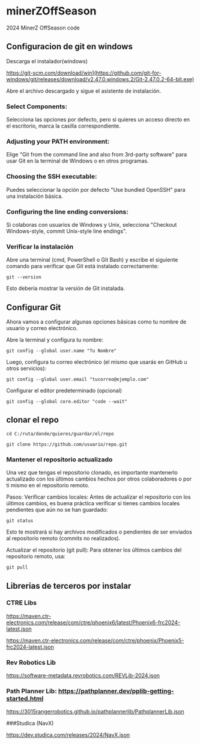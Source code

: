 # minerZOffSeason
2024 MinerZ OffSeason code


## Configuracion de git en windows

Descarga el instalador(windows)

https://git-scm.com/download/win](https://github.com/git-for-windows/git/releases/download/v2.47.0.windows.2/Git-2.47.0.2-64-bit.exe)

Abre el archivo descargado y sigue el asistente de instalación.
### Select Components: 
Selecciona las opciones por defecto, pero si quieres un acceso directo en el escritorio, marca la casilla correspondiente.
### Adjusting your PATH environment: 
Elige "Git from the command line and also from 3rd-party software" para usar Git en la terminal de Windows o en otros programas.
### Choosing the SSH executable: 
Puedes seleccionar la opción por defecto "Use bundled OpenSSH" para una instalación básica.
### Configuring the line ending conversions: 
Si colaboras con usuarios de Windows y Unix, selecciona "Checkout Windows-style, commit Unix-style line endings".
### Verificar la instalación
Abre una terminal (cmd, PowerShell o Git Bash) y escribe el siguiente comando para verificar que Git está instalado correctamente:
```
git --version
```
Esto debería mostrar la versión de Git instalada.
## Configurar Git
Ahora vamos a configurar algunas opciones básicas como tu nombre de usuario y correo electrónico.

Abre la terminal y configura tu nombre:
```
git config --global user.name "Tu Nombre"
```
Luego, configura tu correo electrónico (el mismo que usarás en GitHub u otros servicios):
```
git config --global user.email "tucorreo@ejemplo.com"
```
Configurar el editor predeterminado (opcional)
```
git config --global core.editor "code --wait"
```

## clonar el repo

```
cd C:/ruta/donde/quieres/guardar/el/repo
```
```
git clone https://github.com/usuario/repo.git
```
### Mantener el repositorio actualizado
Una vez que tengas el repositorio clonado, es importante mantenerlo actualizado con los últimos cambios hechos por otros colaboradores o por ti mismo en el repositorio remoto.

Pasos:
Verificar cambios locales: Antes de actualizar el repositorio con los últimos cambios, es buena práctica verificar si tienes cambios locales pendientes que aún no se han guardado:
```
git status
```
Esto te mostrará si hay archivos modificados o pendientes de ser enviados al repositorio remoto (commits no realizados).

Actualizar el repositorio (git pull): Para obtener los últimos cambios del repositorio remoto, usa:
```
git pull
```




## Librerias de terceros por instalar

### CTRE Libs
https://maven.ctr-electronics.com/release/com/ctre/phoenix6/latest/Phoenix6-frc2024-latest.json

https://maven.ctr-electronics.com/release/com/ctre/phoenix/Phoenix5-frc2024-latest.json

### Rev Robotics Lib
https://software-metadata.revrobotics.com/REVLib-2024.json

### Path Planner Lib: https://pathplanner.dev/pplib-getting-started.html
https://3015rangerrobotics.github.io/pathplannerlib/PathplannerLib.json

###Studica (NavX)

https://dev.studica.com/releases/2024/NavX.json

